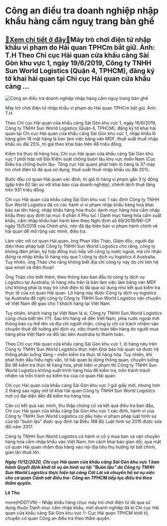 Công an điều tra doanh nghiệp nhập khẩu hàng cấm nguỵ trang bàn ghế
===================================================================

[:gift:Xem chi tiết ở đây:gift:](https://hddtvn.com/cong-an-dieu-tra-doanh-nghiep-nhap-khau-hang-cam-nguy-trang-ban-ghe/)Máy trò chơi điện tử nhập khẩu vi phạm do Hải quan TPHCm bắt giữ. Ảnh: T.H Theo Chi cục Hải quan cửa khẩu cảng Sài Gòn khu vực 1, ngày 19/6/2019, Công ty TNHH Sun World Logistics (Quận 4, TPHCM), đăng ký tờ khai hải quan tại Chi cục Hải quan cửa khẩu cảng …
-----------------------------------------------------------------------------------------------------------------------------------------------------------------------------------------------------------------------------------------------------------------





![Công an điều tra doanh nghiệp nhập hàng cấm nguỵ trang bàn ghế](https://hddtvn.com/wp-content/uploads/2021/01/IMG-9117.jpg "Công an điều tra doanh nghiệp nhập hàng cấm nguỵ trang bàn ghế")


Máy trò chơi điện tử nhập khẩu vi phạm do Hải quan TPHCm bắt giữ. Ảnh: T.H



Theo Chi cục Hải quan cửa khẩu cảng Sài Gòn khu vực 1, ngày 19/6/2019, Công ty TNHH Sun World Logistics (Quận 4, TPHCM), đăng ký tờ khai hải quan tại Chi cục Hải quan cửa khẩu cảng Sài Gòn khu vực 1, nhập khẩu lô hàng gồm 16 mặt hàng là bàn làm việc bằng ván MDF, thuế suất thuế nhập khẩu ưu đãi 25%, trị giá theo khai báo trên 48 triệu đồng.


Kiểm tra thực tế hàng hóa, Chi cục Hải quan cửa khẩu cảng Sài Gòn khu vực 1 phối hợp với Đội Kiểm soát chống buôn lậu khu vực miền Nam (Cục Điều tra chống buôn lậu- Tổng cục Hải quan) phát hiện lô hàng là 37 máy trò chơi điện tử đã qua sử dụng, thuế suất thuế nhập khẩu ưu đãi 20%.


Bước đầu cơ quan Hải quan xác định, trị giá lô hàng vi phạm gần 3 tỷ đồng (gấp trên 62 lần so với khai báo của doanh nghiệp), chênh lệch thuế tăng trên 931 triệu đồng


Chi cục Hải quan cửa khẩu cảng Sài Gòn khu vưc 1 xác định Công ty TNHH Sun World Logistics đã có các hành vi vi phạm nhập khẩu hàng hoá khai báo sai tên hàng, nhập khẩu hàng hóa thuộc danh mục hàng hóa cấm nhập khẩu theo quy định tại mục 4 phần II Phụ lục I Danh mục hàng hóa cấm xuất khẩu, cấm nhập khẩu ban hành kèm theo Nghị định số 69/2018/NĐ-CP ngày 15/5/2018 của Chính phủ, nên đã lập biên bản vi phạm hành chính về hải quan để mở rộng xác minh, điều tra.


Làm việc với cơ quan Hải quan, ông Phan Văn Thảo, Giám đốc, người đại diện theo pháp luật Công ty TNHH Sun World Logistics cho rằng, công ty không đàm phán, ký hợp đồng trực tiếp với công ty nước ngoài, mà chỉ nhận đứng ra nhập khẩu lô hàng này qua 1 công ty dịch vụ logistics ở Australia. Tuy nhiên, ông Thảo cho rằng không biết địa chỉ công ty này do chỉ liên hệ qua email và điện thoại!


Ông Thảo cho biết thêm, theo thông báo ban đầu từ công ty dịch vụ Logistics tại Australia, lô hàng nêu trên là bàn làm việc làm bằng ván MDF chứ không phải là máy trò chơi điện tử đã qua sử dụng như kết quả kiểm tra thực tế của cơ quan Hải quan. Lô hàng này được Công ty dịch vụ logistics tại Australia đề nghị công ty Công ty TNHH Sun World Logistics vận chuyển về Việt Nam để giao cho 1 khách hàng tại Việt Nam.


Tuy nhiên, khách hàng tại Việt Nam là ai, Công ty TNHH Sun World Logistics cũng chưa biết tên (!?). Sau khi hàng về đến Việt Nam, phía nước ngoài mới thông báo cụ thể tên và địa chỉ người nhận, công ty chỉ có trách nhiệm vận chuyển thuê để hưởng phí dịch vụ, việc thanh toán tiền hàng do người mua hàng phía Việt Nam và đối tác bên Australia tự thanh toán.


Theo Chi cục Hải quan cửa khẩu cảng Sài Gòn khu vực 1, lô hàng nêu trên Công ty TNHH Sun World Logistics thực hiện khai báo hải quan và được hệ thống phân luồng Vàng – miễn kiểm tra thực tế hàng hóa. Tuy nhiên, khi phát hiện dấu hiệu nghi vấn, tờ hải quan bị dừng thông quan, chuyển luồng Đỏ để kiểm tra thực tế hàng hóa, phát hiện vi phạm thì Công ty TNHH Sun World Logistics không xuất trình hàng hóa để kiểm tra, trốn tránh trách nhiệm và trốn tránh sự kiểm tra của cơ quan Hải quan.


Chi cục Hải quan cửa khẩu cảng Sài Gòn khu vực 1 gửi giấy mời, nhưng hơn 2 tháng sau ngày mờ tờ khai hải quan Công ty TNHH Sun World Logistics mới cử đại diện đến để kiểm tra hàng hóa.


Căn cứ kết quả xác minh, thu thập chứng cứ và kết quả điều tra ban đầu, Chi cục Hải quan cửa khẩu cảng Sài Gòn khu vực 1 xác định, hành vi của Công ty TNHH Sun World Logistics có dấu hiệu vi phạm pháp luật hình sự của tội “buôn lậu” được quy định tại Điều 188 Bộ Luật hình sự 2015 được sửa đổi năm 2017.


Công ty TNHH Sun World Logistics có hành vi cố ý mua bán và vận chuyển hàng hóa cấm nhập khẩu vào Việt Nam; tìm cách khai báo gian dối, qua mặt cơ quan Hải quan nhằm đưa hàng vào nội địa tiêu thụ hưởng lợi bất chính, gian lận thuế lớn.





***Ngày 11/12/2020, Chi cục Hải quan cửa khẩu cảng Sài Gòn khu vực 1 ban hành Quyết định khởi tố vụ án hình sự tội “Buôn lậu” do Công ty TNHH Sun World Logistics thực hiện tại cảng Cát Lái và chuyển hồ sơ vụ việc cho cơ quan Cảnh sát điều tra- Công an TPHCM tiếp tục điều tra theo thẩm quyền.***




**Lê Thu**



more(HDDTVN) – Nhập khẩu hàng chục máy trò chơi điện tử đã qua sử dụng thuộc Danh mục cấm nhập khẩu, một doanh nghiệp đã bị Chi cục Hải quan cửa khẩu cảng Sài Gòn khu vực 1- Cục Hải quan TPHCM khởi tố, chuyển cơ quan Công an điều tra theo thẩm quyền.

